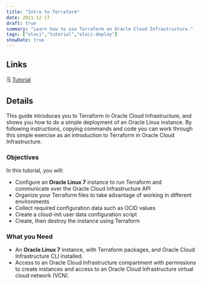 ```yaml
---
title: "Intro to Terraform"
date: 2021-12-17
draft: true
summary: "Learn how to use Terraform on Oracle Cloud Infrastructure."
tags: ["oloci","tutorial","oloci-deploy"]
showDate: true
---
```


## Links

:spiral_notepad: [Tutorial](https://docs.oracle.com/en/learn/intro_terraform_linux)

## Details

This guide introduces you to Terraform in Oracle Cloud Infrastructure, and shows you how to do a simple deployment of an Oracle Linux instance. By following instructions, copying commands and code you can work through this simple exercise as an introduction to Terraform in Oracle Cloud Infrastructure.

### Objectives

In this tutorial, you will:
  - Configure an **Oracle Linux 7** instance to run Terraform and communicate over the Oracle Cloud Infrastructure API
  - Organize your Terraform files to take advantage of working in different environments
  - Collect required configuration data such as OCID values
  - Create a cloud-init user data configuration script
  - Create, then destroy the instance using Terraform

### What you Need

  - An **Oracle Linux 7** instance, with Terraform packages, and Oracle Cloud Infrastructure CLI installed.
  - Access to an Oracle Cloud Infrastructure compartment with permissions to create instances and access to an Oracle Cloud Infrastructure virtual cloud network (VCN).


